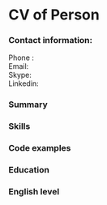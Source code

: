 # CV of Person

### Contact information:
Phone : \
Email: \
Skype: \
Linkedin: 
                

### Summary


### Skills


### Code examples


### Education
 

### English level
